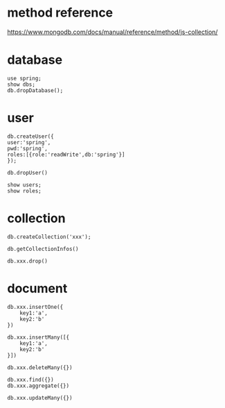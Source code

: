 # method reference

https://www.mongodb.com/docs/manual/reference/method/js-collection/

# database

```
use spring;
show dbs;
db.dropDatabase();
```

# user

```
db.createUser({
user:'spring',
pwd:'spring',
roles:[{role:'readWrite',db:'spring'}]
});

db.dropUser()

show users;
show roles;
```

# collection

```
db.createCollection('xxx');

db.getCollectionInfos()

db.xxx.drop()
```

# document

```
db.xxx.insertOne({
    key1:'a',
    key2:'b'
})

db.xxx.insertMany([{
    key1:'a',
    key2:'b'
}])

db.xxx.deleteMany({})

db.xxx.find({})
db.xxx.aggregate({})

db.xxx.updateMany({})
```